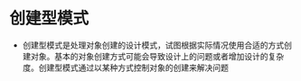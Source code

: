 # 创建型模式
- 创建型模式是处理对象创建的设计模式，试图根据实际情况使用合适的方式创建对象。基本的对象创建方式可能会导致设计上的问题或者增加设计的复杂度。创建型模式通过以某种方式控制对象的创建来解决问题


